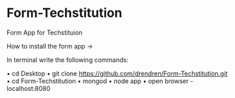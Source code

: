 # Form-Techstitution

Form App for Techstituion 


How to install the form app → 

In terminal write the following commands:

• cd Desktop
• git clone https://github.com/drendren/Form-Techstitution.git
• cd Form-Techstitution
• mongod
• node app
• open browser - localhost:8080
